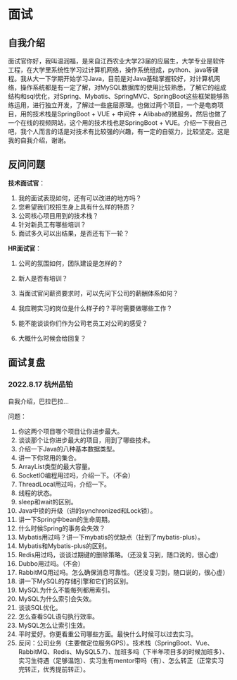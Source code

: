 # 面试



## 自我介绍

面试官你好，我叫温润福，是来自江西农业大学23届的应届生，大学专业是软件工程，在大学里系统性学习过计算机网络，操作系统组成，python、java等课程。我从大一下学期开始学习Java，目前是对Java基础掌握较好，对计算机网络，操作系统都是有一定了解，对MySQL数据库的使用比较熟悉，了解它的组成结构和sql优化，对Spring、Mybatis、SpringMVC、SpringBoot这些框架能够熟练运用，进行独立开发，了解过一些底层原理。也做过两个项目，一个是电商项目，用的技术栈是SpringBoot + VUE + 中间件 + Alibaba的微服务。然后也做了一个在线的视频网站，这个用的技术栈也是SpringBoot + VUE。介绍一下我自己吧，我个人而言的话是对技术有比较强的兴趣，有一定的自驱力，比较坚定。这是我的自我介绍，谢谢。



## 反问问题

**技术面试官**：

1. 我的面试表现如何，还有可以改进的地方吗？
2. 您希望我们校招生身上具有什么样的特质？
3. 公司核心项目用到的技术栈？
4. 针对新员工有哪些培训？
5. 面试多久可以出结果，是否还有下一轮？

**HR面试官**：

1. 公司的氛围如何，团队建设是怎样的？

2. 新人是否有培训？

5. 当面试官问薪资要求时，可以先问下公司的薪酬体系如何？

6. 我应聘实习的岗位是什么样子的？平时需要做哪些工作？

5. 能不能谈谈你们作为公司老员工对公司的感受？

6. 大概什么时候会给回复？

   

## 面试复盘

### 2022.8.17 杭州品铂

自我介绍，巴拉巴拉…

问题：

1. 你这两个项目哪个项目让你进步最大。
2. 谈谈那个让你进步最大的项目，用到了哪些技术。
3. 介绍一下Java的八种基本数据类型。
4. 讲一下你常用的集合。
5. ArrayList类型的最大容量。
6. SocketIO编程用过吗，介绍一下。（不会）
7. ThreadLocal用过吗，介绍一下。
8. 线程的状态。
9. sleep和wait的区别。
10. Java中锁的升级（讲的synchronized和Lock锁）。
11. 讲一下Spring中bean的生命周期。
12. 什么时候Spring的事务会失效？
13. Mybatis用过吗？讲一下mybatis的优缺点（扯到了mybatis-plus）。
14. Mybatis和Mybatis-plus的区别。
15. Redis用过吗，谈谈过期键的删除策略。（还没复习到，随口说的，很心虚）
16. Dubbo用过吗。（不会）
17. RabbitMQ用过吗。怎么确保消息可靠性。（还没复习到，随口说的，很心虚）
18. 讲一下MySQL的存储引擎和它们的区别。
19. MySQL为什么不能每列都用索引。
20. MySQL为什么索引会失效。
21. 谈谈SQL优化。
22. 怎么查看SQL语句执行效率。
23. MySQL怎么让索引生效。
24. 平时爱好。你更看重公司哪些方面。最快什么时候可以过去实习。
25. 反问：公司业务（主要做定位服务GPS）。技术栈（SpringBoot、Vue、RabbitMQ、Redis、MySQL5.7）、加班多吗（下半年项目多的时候加班多）、实习生待遇（足够温饱）、实习生有mentor带吗（有）、怎么转正（正常实习完转正，优秀提前转正）。

